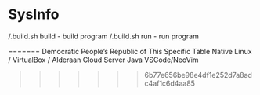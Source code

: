 # SysInfo
/.build.sh build - build program
/.build.sh run - run program

=======
Democratic People’s Republic of This Specific Table
Native Linux / VirtualBox / Alderaan Cloud Server
Java
VSCode/NeoVim
>>>>>>> 6b77e656be98e4df1e252d7a8adc4af1c6d4aa85
